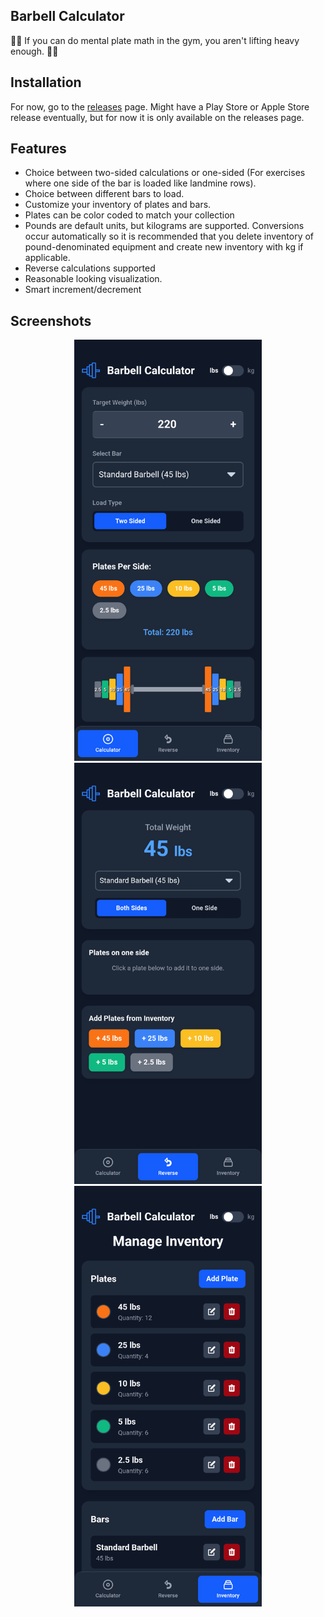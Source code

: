 ## Barbell Calculator

💪🏻 If you can do mental plate math in the gym, you aren't lifting heavy enough. 💪🏻

## Installation
For now, go to the [releases](https://github.com/benmordecai/BarbellCalc/releases/) page. Might have a Play Store or Apple Store release eventually, but for now it is only available on the releases page. 

## Features
- Choice between two-sided calculations or one-sided (For exercises where one side of the bar is loaded like landmine rows).
- Choice between different bars to load. 
- Customize your inventory of plates and bars. 
- Plates can be color coded to match your collection
- Pounds are default units, but kilograms are supported. Conversions occur automatically so it is recommended that you delete inventory of pound-denominated equipment and create new inventory with kg if applicable.
- Reverse calculations supported
- Reasonable looking visualization.
- Smart increment/decrement

## Screenshots
<p align="center">
<img src="screenshots/1.png" alt="Main" width="300" /> 
<img src="screenshots/2.png" alt="Reverse" width="300" />
<img src="screenshots/3.png" alt="Inventory" width="300" />
</p>
